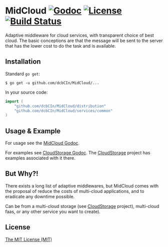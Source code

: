 # MidCloud [![Godoc](https://godoc.org/github.com/dcbCIn/MidCloud?status.svg)](https://godoc.org/github.com/dcbCIn/MidCloud) [![License](https://img.shields.io/badge/license-MIT-blue.svg)](https://github.com/dcbCIn/MidCloud/blob/master/LICENSE) [![Build Status](https://travis-ci.org/dcbCIn/MidCloud.png?branch=master)](https://travis-ci.org/dcbCIn/MidCloud)
Adaptive middleware for cloud services, with transparent choice of best cloud.
The basic conceptions are that the message will be sent to the server that has the lower cost to do the task and is available.

## Installation

Standard `go get`:

```
$ go get -u github.com/dcbCIn/MidCloud/...
```

In your source code:

```go
import (
	"github.com/dcbCIn/MidCloud/distribution"
	"github.com/dcbCIn/MidCloud/services/common"
)
```

## Usage & Example

For usage see the [MidCloud Godoc](http://godoc.org/github.com/dcbCIn/MidCloud).

For examples see [CloudStorage Godoc](http://godoc.org/github.com/dcbCIn/CloudStorage).
The [CloudStorage](https://github.com/dcbCIn/CloudStorage) project has examples associated with it there.

## But Why?!

There exists a long list of adaptive middlewares, but MidCloud comes with the proposal of reduce the costs of multi-cloud 
applications, and to eradicate any downtime possible. 

Can be from a multi-cloud storage (see [CloudStorage](https://github.com/dcbCIn/CloudStorage) project), multi-cloud faas, 
or any other service you want to create).

## License

[The MIT License (MIT)](https://github.com/dcbCIn/MidCloud/blob/master/LICENSE)
